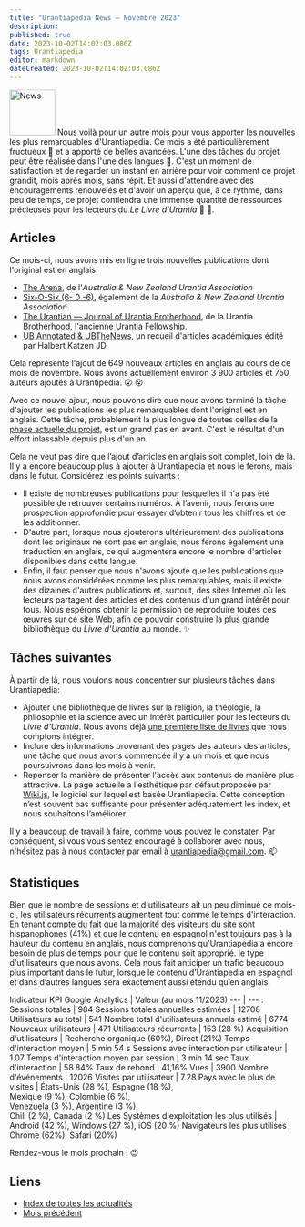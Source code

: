 ```yaml
---
title: "Urantiapedia News — Novembre 2023"
description:
published: true
date: 2023-10-02T14:02:03.086Z
tags: Urantiapedia
editor: markdown
dateCreated: 2023-10-02T14:02:03.086Z
---
```


<img src="/_assets/svg/icon-news.svg" alt="News" style="width: 80px;"> Nous voilà pour un autre mois pour vous apporter les nouvelles les plus remarquables d'Urantiapedia. Ce mois a été particulièrement fructueux :palm_tree: et a apporté de belles avancées. L'une des tâches du projet peut être réalisée dans l'une des langues :muscle:. C'est un moment de satisfaction et de regarder un instant en arrière pour voir comment ce projet grandit, mois après mois, sans répit. Et aussi d'attendre avec des encouragements renouvelés et d'avoir un aperçu que, à ce rythme, dans peu de temps, ce projet contiendra une immense quantité de ressources précieuses pour les lecteurs du _Le Livre d'Urantia_ :blue_book: :blue_heart:. 

## Articles

Ce mois-ci, nous avons mis en ligne trois nouvelles publications dont l'original est en anglais:
- [The Arena](/en/index/articles_arena), de l'_Australia & New Zealand Urantia Association_
- [Six-O-Six (6- 0 -6)](/en/index/articles_606), également de la _Australia & New Zealand Urantia Association_
- [The Urantian — Journal of Urantia Brotherhood](/en/index/articles_the_urantian), de la Urantia Brotherhood, l'ancienne Urantia Fellowship.
- [UB Annotated & UBTheNews](/en/index/articles_ubannotated), un recueil d'articles académiques édité par Halbert Katzen JD.

Cela représente l'ajout de 649 nouveaux articles en anglais au cours de ce mois de novembre. Nous avons actuellement environ 3 900 articles et 750 auteurs ajoutés à Urantipedia. :open_mouth: :open_mouth: 

Avec ce nouvel ajout, nous pouvons dire que nous avons terminé la tâche d'ajouter les publications les plus remarquables dont l'original est en anglais. Cette tâche, probablement la plus longue de toutes celles de la [phase actuelle du projet](/fr/help/status#progression-d%C3%A9taill%C3%A9e-des-articles), est un grand pas en avant. C'est le résultat d'un effort inlassable depuis plus d'un an. 

Cela ne veut pas dire que l’ajout d’articles en anglais soit complet, loin de là. Il y a encore beaucoup plus à ajouter à Urantiapedia et nous le ferons, mais dans le futur. Considérez les points suivants : 
- Il existe de nombreuses publications pour lesquelles il n'a pas été possible de retrouver certains numéros. À l’avenir, nous ferons une prospection approfondie pour essayer d’obtenir tous les chiffres et de les additionner.
- D'autre part, lorsque nous ajouterons ultérieurement des publications dont les originaux ne sont pas en anglais, nous ferons également une traduction en anglais, ce qui augmentera encore le nombre d'articles disponibles dans cette langue.
- Enfin, il faut penser que nous n'avons ajouté que les publications que nous avons considérées comme les plus remarquables, mais il existe des dizaines d'autres publications et, surtout, des sites Internet où les lecteurs partagent des articles et des contenus d'un grand intérêt pour tous. Nous espérons obtenir la permission de reproduire toutes ces œuvres sur ce site Web, afin de pouvoir construire la plus grande bibliothèque du _Livre d'Urantia_ au monde. :sparkles: 

## Tâches suivantes 

À partir de là, nous voulons nous concentrer sur plusieurs tâches dans Urantiapedia:

- Ajouter une bibliothèque de livres sur la religion, la théologie, la philosophie et la science avec un intérêt particulier pour les lecteurs du _Livre d'Urantia_. Nous avons déjà [une première liste de livres](/en/book) que nous comptons intégrer. 
- Inclure des informations provenant des pages des auteurs des articles, une tâche que nous avons commencée il y a un mois et que nous poursuivrons dans les mois à venir. 
- Repenser la manière de présenter l'accès aux contenus de manière plus attractive. La page actuelle a l'esthétique par défaut proposée par [Wiki.js](https://js.wiki/), le logiciel sur lequel est basée Urantiapedia. Cette conception n’est souvent pas suffisante pour présenter adéquatement les index, et nous souhaitons l’améliorer. 

Il y a beaucoup de travail à faire, comme vous pouvez le constater. Par conséquent, si vous vous sentez encouragé à collaborer avec nous, n'hésitez pas à nous contacter par email à urantiapedia@gmail.com. :mailbox: 

## Statistiques

Bien que le nombre de sessions et d'utilisateurs ait un peu diminué ce mois-ci, les utilisateurs récurrents augmentent tout comme le temps d'interaction. En tenant compte du fait que la majorité des visiteurs du site sont hispanophones (41%) et que le contenu en espagnol n'est toujours pas à la hauteur du contenu en anglais, nous comprenons qu'Urantiapedia a encore besoin de plus de temps pour que le contenu soit approprié. le type d'utilisateurs que nous avons. Cela nous fait anticiper un trafic beaucoup plus important dans le futur, lorsque le contenu d’Urantiapedia en espagnol et dans d’autres langues sera exactement aussi étendu qu’en anglais. 

Indicateur KPI Google Analytics | Valeur (au mois 11/2023) 
--- | --- : 
Sessions totales | 984 
Sessions totales annuelles estimées | 12708 
Utilisateurs au total | 541 
Nombre total d'utilisateurs annuels estimé | 6774 
Nouveaux utilisateurs | 471 
Utilisateurs récurrents | 153 (28 %) 
Acquisition d'utilisateurs | Recherche organique (60%), Direct (21%) 
Temps d'interaction moyen | 5 min 54 s 
Sessions avec interaction par utilisateur | 1.07 
Temps d'interaction moyen par session | 3 min 14 sec 
Taux d'interaction | 58.84%
Taux de rebond | 41,16% 
Vues | 3900 
Nombre d'événements | 12026
Visites par utilisateur | 7.28 
Pays avec le plus de visites | États-Unis (28 %), Espagne (18 %), <br>Mexique (9 %), Colombie (6 %), <br>Venezuela (3 %), Argentine (3 %), <br>Chili (2 %), Canada (2 %) Les 
Systèmes d'exploitation les plus utilisés | Android (42 %), Windows (27 %), iOS (20 %) 
Navigateurs les plus utilisés | Chrome (62%), Safari (20%) 

Rendez-vous le mois prochain ! :wink: 

## Liens

- [Index de toutes les actualités](/fr/news) 
- [Mois précédent](/fr/news/2023/10)